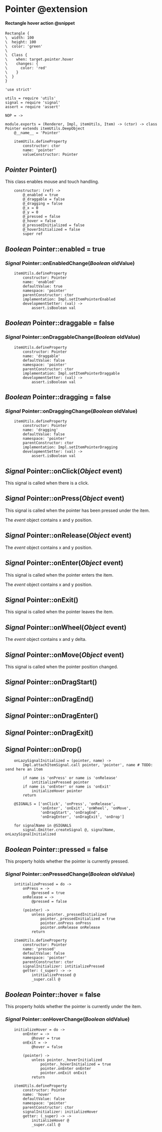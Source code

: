 Pointer @extension
==================

#### Rectangle hover action @snippet

```style
Rectangle {
\  width: 100
\  height: 100
\  color: 'green'
\
\  Class {
\    when: target.pointer.hover
\    changes: {
\      color: 'red'
\    }
\  }
}
```

	'use strict'

	utils = require 'utils'
	signal = require 'signal'
	assert = require 'assert'

	NOP = ->

	module.exports = (Renderer, Impl, itemUtils, Item) -> (ctor) -> class Pointer extends itemUtils.DeepObject
		@__name__ = 'Pointer'

		itemUtils.defineProperty
			constructor: ctor
			name: 'pointer'
			valueConstructor: Pointer

*Pointer* Pointer()
-------------------

This class enables mouse and touch handling.

		constructor: (ref) ->
			@_enabled = true
			@_draggable = false
			@_dragging = false
			@_x = 0
			@_y = 0
			@_pressed = false
			@_hover = false
			@_pressedInitialized = false
			@_hoverInitialized = false
			super ref

*Boolean* Pointer::enabled = true
---------------------------------

### *Signal* Pointer::onEnabledChange(*Boolean* oldValue)

		itemUtils.defineProperty
			constructor: Pointer
			name: 'enabled'
			defaultValue: true
			namespace: 'pointer'
			parentConstructor: ctor
			implementation: Impl.setItemPointerEnabled
			developmentSetter: (val) ->
				assert.isBoolean val

*Boolean* Pointer::draggable = false
------------------------------------

### *Signal* Pointer::onDraggableChange(*Boolean* oldValue)

		itemUtils.defineProperty
			constructor: Pointer
			name: 'draggable'
			defaultValue: false
			namespace: 'pointer'
			parentConstructor: ctor
			implementation: Impl.setItemPointerDraggable
			developmentSetter: (val) ->
				assert.isBoolean val

*Boolean* Pointer::dragging = false
-----------------------------------

### *Signal* Pointer::onDraggingChange(*Boolean* oldValue)

		itemUtils.defineProperty
			constructor: Pointer
			name: 'dragging'
			defaultValue: false
			namespace: 'pointer'
			parentConstructor: ctor
			implementation: Impl.setItemPointerDragging
			developmentSetter: (val) ->
				assert.isBoolean val

*Signal* Pointer::onClick(*Object* event)
-----------------------------------------

This signal is called when there is a click.

*Signal* Pointer::onPress(*Object* event)
-----------------------------------------

This signal is called when the pointer has been pressed under the item.

The *event* object contains x and y position.

*Signal* Pointer::onRelease(*Object* event)
-------------------------------------------

The *event* object contains x and y position.

*Signal* Pointer::onEnter(*Object* event)
-----------------------------------------

This signal is called when the pointer enters the item.

The *event* object contains x and y position.

*Signal* Pointer::onExit()
--------------------------

This signal is called when the pointer leaves the item.

*Signal* Pointer::onWheel(*Object* event)
-----------------------------------------

The *event* object contains x and y delta.

*Signal* Pointer::onMove(*Object* event)
----------------------------------------

This signal is called when the pointer position changed.

*Signal* Pointer::onDragStart()
-------------------------------

*Signal* Pointer::onDragEnd()
-----------------------------

*Signal* Pointer::onDragEnter()
-------------------------------

*Signal* Pointer::onDragExit()
------------------------------

*Signal* Pointer::onDrop()
--------------------------

		onLazySignalInitialized = (pointer, name) ->
			Impl.attachItemSignal.call pointer, 'pointer', name # TODO: send here an item

			if name is 'onPress' or name is 'onRelease'
				intitializePressed pointer
			if name is 'onEnter' or name is 'onExit'
				initializeHover pointer
			return

		@SIGNALS = ['onClick', 'onPress', 'onRelease',
		            'onEnter', 'onExit', 'onWheel', 'onMove',
		            'onDragStart', 'onDragEnd',
		            'onDragEnter', 'onDragExit', 'onDrop']

		for signalName in @SIGNALS
			signal.Emitter.createSignal @, signalName, onLazySignalInitialized

*Boolean* Pointer::pressed = false
----------------------------------

This property holds whether the pointer is currently pressed.

### *Signal* Pointer::onPressedChange(*Boolean* oldValue)

		intitializePressed = do ->
			onPress = ->
				@pressed = true
			onRelease = ->
				@pressed = false

			(pointer) ->
				unless pointer._pressedInitialized
					pointer._pressedInitialized = true
					pointer.onPress onPress
					pointer.onRelease onRelease
				return

		itemUtils.defineProperty
			constructor: Pointer
			name: 'pressed'
			defaultValue: false
			namespace: 'pointer'
			parentConstructor: ctor
			signalInitializer: intitializePressed
			getter: (_super) -> ->
				intitializePressed @
				_super.call @

*Boolean* Pointer::hover = false
--------------------------------

This property holds whether the pointer is currently under the item.

### *Signal* Pointer::onHoverChange(*Boolean* oldValue)

		initializeHover = do ->
			onEnter = ->
				@hover = true
			onExit = ->
				@hover = false

			(pointer) ->
				unless pointer._hoverInitialized
					pointer._hoverInitialized = true
					pointer.onEnter onEnter
					pointer.onExit onExit
				return

		itemUtils.defineProperty
			constructor: Pointer
			name: 'hover'
			defaultValue: false
			namespace: 'pointer'
			parentConstructor: ctor
			signalInitializer: initializeHover
			getter: (_super) -> ->
				initializeHover @
				_super.call @
